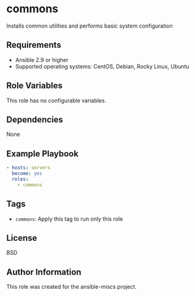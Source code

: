 commons
=========

Installs common utilities and performs basic system configuration

Requirements
------------

- Ansible 2.9 or higher
- Supported operating systems: CentOS, Debian, Rocky Linux, Ubuntu

Role Variables
--------------

This role has no configurable variables.

Dependencies
------------

None

Example Playbook
----------------

```yaml
- hosts: servers
  become: yes
  roles:
    - commons
```

Tags
----

- `commons`: Apply this tag to run only this role

License
-------

BSD

Author Information
------------------

This role was created for the ansible-miscs project.
